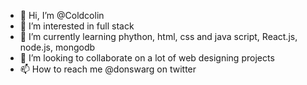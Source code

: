 - 👋 Hi, I’m @Coldcolin
- 👀 I’m interested in full stack
- 🌱 I’m currently learning phython, html, css and java script, React.js, node.js, mongodb
- 💞️ I’m looking to collaborate on a lot of web designing projects
- 📫 How to reach me @donswarg on twitter

<!---
Coldcolin/Coldcolin is a ✨ special ✨ repository because its `README.md` (this file) appears on your GitHub profile.
You can click the Preview link to take a look at your changes.
--->
